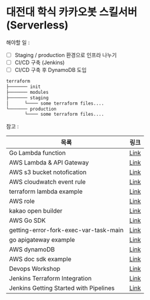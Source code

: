 # 대전대 학식 카카오봇 스킬서버 (Serverless)

해야할 일 :

-   [ ] Staging / production 환경으로 인프라 나누기
-   [ ] CI/CD 구축 (Jenkins)
-   [ ] CI/CD 구축 후 DynamoDB 도입

```bash
terraform
├─────── init
├─────── modules
├─────── staging
│      └──── some terraform files....
└─────── production
       └──── some terraform files....
```

참고 :

| 목록                                   | 링크                                                                                                                              |
| -------------------------------------- | --------------------------------------------------------------------------------------------------------------------------------- |
| Go Lambda function                     | [Link](https://docs.aws.amazon.com/ko_kr/lambda/latest/dg/golang-handler.html)                                                    |
| AWS Lambda & API Gateway               | [Link](https://learn.hashicorp.com/tutorials/terraform/lambda-api-gateway)                                                        |
| AWS s3 bucket notofication             | [Link](https://registry.terraform.io/providers/hashicorp/aws/latest/docs/resources/s3_bucket_notification)                        |
| AWS cloudwatch event rule              | [Link](https://registry.terraform.io/providers/hashicorp/aws/latest/docs/resources/cloudwatch_event_rule)                         |
| terraform lambda example               | [Link](https://github.com/snsinfu/terraform-lambda-example)                                                                       |
| AWS role                               | [Link](https://www.notion.so/IAM-ec1e72d874b540448401d7523693f3bb)                                                                |
| kakao open builder                     | [Link](https://i.kakao.com/docs/getting-started-overview#%EC%98%A4%ED%94%88%EB%B9%8C%EB%8D%94-%EC%86%8C%EA%B0%9C)                 |
| AWS Go SDK                             | [Link](https://aws.github.io/aws-sdk-go-v2/docs/getting-started/)                                                                 |
| getting-error-fork-exec-var-task-main  | [Link](https://stackoverflow.com/questions/58133166/getting-error-fork-exec-var-task-main-no-such-file-or-directory-while-execut) |
| go apigateway example                  | [Link](https://github.com/serverless/examples/blob/master/aws-golang-http-get-post/postFolder/postExample.go)                     |
| AWS dynamoDB                           | [Link](https://docs.aws.amazon.com/ko_kr/amazondynamodb/latest/developerguide/HowItWorks.CoreComponents.html)                     |
| AWS doc sdk example                    | [Link](https://github.com/awsdocs/aws-doc-sdk-examples/tree/main/go/example_code)                                                 |
| Devops Workshop                        | [Link](https://devops-art-factory.gitbook.io/devops-workshop/)                                                                    |
| Jenkins Terraform Integration          | [Link](https://www.coachdevops.com/2021/07/jenkins-terraform-integration-how-do.html)                                             |
| Jenkins Getting Started with Pipelines | [Link](https://www.jenkins.io/pipeline/getting-started-pipelines/)                                                                |
